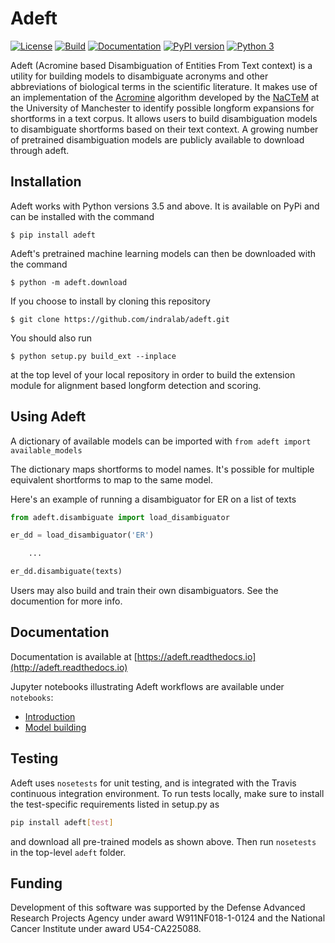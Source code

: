 # Adeft
[![License](https://img.shields.io/badge/License-BSD%202--Clause-orange.svg)](https://opensource.org/licenses/BSD-2-Clause)
[![Build](https://travis-ci.org/indralab/adeft.svg)](https://travis-ci.org/indralab/adeft)
[![Documentation](https://readthedocs.org/projects/adeft/badge/?version=latest)](https://adeft.readthedocs.io/en/latest/?badge=latest)
[![PyPI version](https://badge.fury.io/py/adeft.svg)](https://badge.fury.io/py/adeft)
[![Python 3](https://img.shields.io/pypi/pyversions/adeft.svg)](https://www.python.org/downloads/release/python-357/)

Adeft (Acromine based Disambiguation of Entities From Text context)
is a utility for building models to disambiguate acronyms and other abbreviations of biological terms in the scientific literature. It makes use of an implementation of the [Acromine](http://www.chokkan.org/research/acromine/) algorithm developed
by the [NaCTeM](http://www.nactem.ac.uk/index.php) at the University of Manchester
to identify possible longform expansions for shortforms in a text corpus.
It allows users to build disambiguation models to disambiguate shortforms based
on their text context. A growing number of pretrained disambiguation models are publicly available to download through adeft.

## Installation

Adeft works with Python versions 3.5 and above. It is available on PyPi and can be installed with the command

    $ pip install adeft

Adeft's pretrained machine learning models can then be downloaded with the command

    $ python -m adeft.download

If you choose to install by cloning this repository

    $ git clone https://github.com/indralab/adeft.git

You should also run

    $ python setup.py build_ext --inplace

at the top level of your local repository in order to build the extension module
for alignment based longform detection and scoring.

## Using Adeft
A dictionary of available models can be imported with `from adeft import available_models`

The dictionary maps shortforms to model names. It's possible for multiple equivalent
shortforms to map to the same model.

Here's an example of running a disambiguator for ER on a list of texts

```python
from adeft.disambiguate import load_disambiguator

er_dd = load_disambiguator('ER')

    ...

er_dd.disambiguate(texts)
```

Users may also build and train their own disambiguators. See the documention
for more info.


## Documentation

Documentation is available at
[https://adeft.readthedocs.io](http://adeft.readthedocs.io)

Jupyter notebooks illustrating Adeft workflows are available under `notebooks`:
- [Introduction](notebooks/introduction.ipynb)
- [Model building](notebooks/model_building.ipynb)


## Testing

Adeft uses `nosetests` for unit testing, and is integrated with the Travis
continuous integration environment. To run tests locally, make sure
to install the test-specific requirements listed in setup.py as

```bash
pip install adeft[test]
```

and download all pre-trained models as shown above.
Then run `nosetests` in the top-level `adeft` folder.

## Funding

Development of this software was supported by the Defense Advanced Research
Projects Agency under award W911NF018-1-0124 and the National Cancer Institute
under award U54-CA225088.

